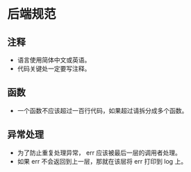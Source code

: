 # 后端规范

## 注释

- 语言使用简体中文或英语。
- 代码关键处一定要写注释。

## 函数

- 一个函数不应该超过一百行代码，如果超过请拆分成多个函数。

## 异常处理

- 为了防止重复处理异常， err 应该被最后一层的调用者处理。
- 如果 err 不会返回到上一层，那就在该层将 err 打印到 log 上。
